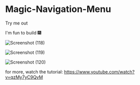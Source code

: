 # Magic-Navigation-Menu
Try me out

I'm fun to build 🎆

![Screenshot (118)](https://user-images.githubusercontent.com/62172250/169552779-a4d07490-85d7-4a12-a36c-02c4f2dfb348.png)

![Screenshot (119)](https://user-images.githubusercontent.com/62172250/169552978-751de113-e2ec-4ef6-a610-e0c03c40e185.png)

![Screenshot (120)](https://user-images.githubusercontent.com/62172250/169553002-bb1dcd4a-0cec-42d4-bed4-b0c173ebd818.png)


for more, watch the tutorial: https://www.youtube.com/watch?v=qzMy7yC9QvM

